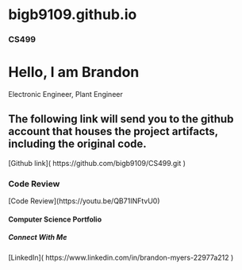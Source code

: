 # bigb9109.github.io
### CS499
<h1>Hello, I am Brandon</h1> <a> Electronic Engineer</a>, <a> Plant Engineer</a>

<h2>The following link will send you to the github account that houses the project artifacts, including the original code.</h2>
[Github link]( https://github.com/bigb9109/CS499.git ) 

<h3> Code Review</h3>
[Code Review](https://youtu.be/QB71INFtvU0)

<h4> Computer Science Portfolio</h4>

<h5> Connect With Me </h5>
[LinkedIn]( https://www.linkedin.com/in/brandon-myers-22977a212 )
